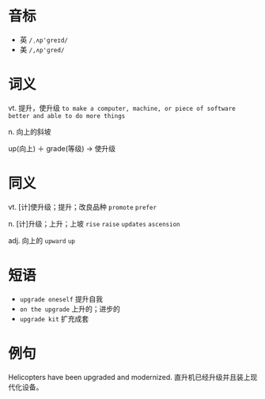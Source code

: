 # 音标

- 英 `/ˌʌp'greɪd/`
- 美 `/,ʌp'ɡred/`

# 词义

vt. 提升，使升级
`to make a computer, machine, or piece of software better and able to do more things`

n. 向上的斜坡




up(向上) ＋ grade(等级) → 使升级

# 同义

vt. [计]使升级；提升；改良品种
`promote` `prefer`

n. [计]升级；上升；上坡
`rise` `raise` `updates` `ascension`

adj. 向上的
`upward` `up`

# 短语

- `upgrade oneself` 提升自我
- `on the upgrade` 上升的；进步的
- `upgrade kit` 扩充成套

# 例句

Helicopters have been upgraded and modernized.
直升机已经升级并且装上现代化设备。


